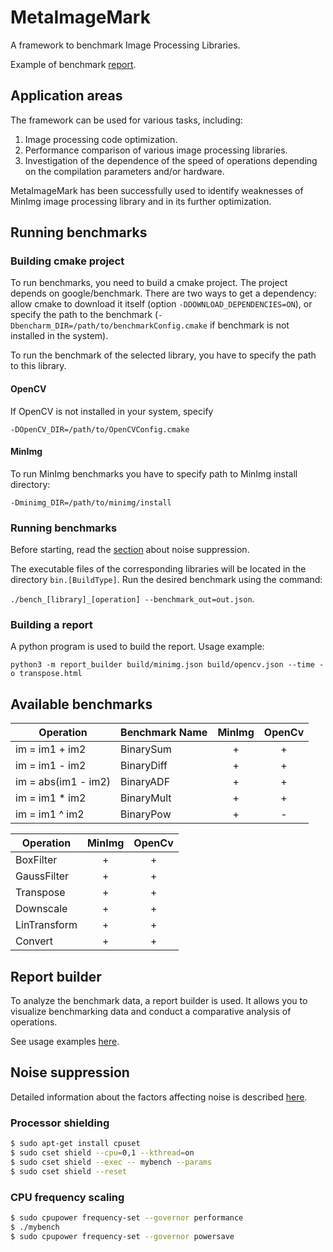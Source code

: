 # MetaImageMark

A framework to benchmark Image Processing Libraries.

Example of benchmark [report](doc/example.md).

## Application areas

The framework can be used for various tasks, including:

1. Image processing code optimization.
2. Performance comparison of various image processing libraries.
3. Investigation of the dependence of the speed of operations depending on the compilation parameters and/or hardware.

MetaImageMark has been successfully used to identify weaknesses of MinImg image processing library and in its further
optimization.

## Running benchmarks

### Building cmake project

To run benchmarks, you need to build a cmake project. The project depends on google/benchmark. There are two ways to get
a dependency: allow cmake to download it itself (option `-DDOWNLOAD_DEPENDENCIES=ON`), or specify the path to the
benchmark (`-Dbencharm_DIR=/path/to/benchmarkConfig.cmake` if benchmark is not installed in the system).

To run the benchmark of the selected library, you have to specify the path to this library.

#### OpenCV

If OpenCV is not installed in your system, specify

`-DOpenCV_DIR=/path/to/OpenCVConfig.cmake`

#### MinImg

To run MinImg benchmarks you have to specify path to MinImg install directory:

```
-Dminimg_DIR=/path/to/minimg/install
```

### Running benchmarks

Before starting, read the [section](#noise-suppression) about noise suppression.

The executable files of the corresponding libraries will be located in the directory `bin.[BuildType]`. Run the
desired benchmark using the command:

`./bench_[library]_[operation] --benchmark_out=out.json`.

### Building a report

A python program is used to build the report. Usage example:

```python3 -m report_builder build/minimg.json build/opencv.json --time -o transpose.html```

## Available benchmarks

| Operation           | Benchmark Name | MinImg | OpenCv | 
|---------------------|----------------|:------:|:------:|
| im = im1 + im2      | BinarySum      |   +    |   +    |
| im = im1 - im2      | BinaryDiff     |   +    |   +    |
| im = abs(im1 - im2) | BinaryADF      |   +    |   +    |
| im = im1 * im2      | BinaryMult     |   +    |   +    |
| im = im1 ^ im2      | BinaryPow      |   +    |   -    |

| Operation    | MinImg | OpenCv | 
|--------------|:------:|:------:|
| BoxFilter    |   +    |   +    |
| GaussFilter  |   +    |   +    |
| Transpose    |   +    |   +    |
| Downscale    |   +    |   +    |
| LinTransform |   +    |   +    |
| Convert      |   +    |   +    |

## Report builder

To analyze the benchmark data, a report builder is used. It allows you to visualize benchmarking data and conduct a
comparative analysis of operations.

See usage examples [here](report_builder/README.md).

## Noise suppression

Detailed information about the factors affecting noise is
described [here](https://github.com/JuliaCI/BenchmarkTools.jl/blob/master/docs/src/linuxtips.md).

### Processor shielding

```bash
$ sudo apt-get install cpuset
$ sudo cset shield --cpu=0,1 --kthread=on
$ sudo cset shield --exec -- mybench --params
$ sudo cset shield --reset
```

### CPU frequency scaling

```bash
$ sudo cpupower frequency-set --governor performance
$ ./mybench
$ sudo cpupower frequency-set --governor powersave
```
